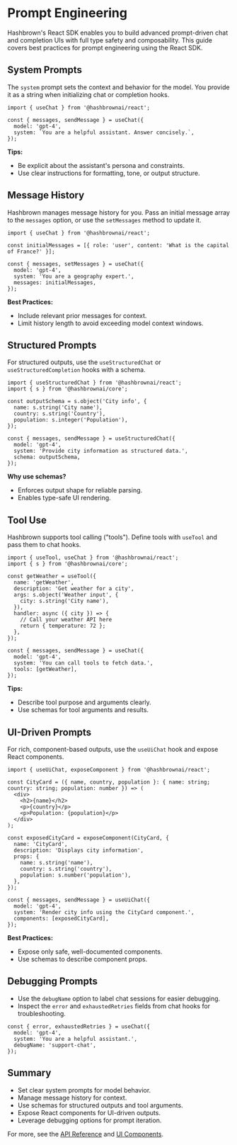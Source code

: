 # Prompt Engineering

Hashbrown's React SDK enables you to build advanced prompt-driven chat and completion UIs with full type safety and composability. This guide covers best practices for prompt engineering using the React SDK.

## System Prompts

The `system` prompt sets the context and behavior for the model. You provide it as a string when initializing chat or completion hooks.

```tsx
import { useChat } from '@hashbrownai/react';

const { messages, sendMessage } = useChat({
  model: 'gpt-4',
  system: `You are a helpful assistant. Answer concisely.`,
});
```

**Tips:**

- Be explicit about the assistant's persona and constraints.
- Use clear instructions for formatting, tone, or output structure.

## Message History

Hashbrown manages message history for you. Pass an initial message array to the `messages` option, or use the `setMessages` method to update it.

```tsx
import { useChat } from '@hashbrownai/react';

const initialMessages = [{ role: 'user', content: 'What is the capital of France?' }];

const { messages, setMessages } = useChat({
  model: 'gpt-4',
  system: 'You are a geography expert.',
  messages: initialMessages,
});
```

**Best Practices:**

- Include relevant prior messages for context.
- Limit history length to avoid exceeding model context windows.

## Structured Prompts

For structured outputs, use the `useStructuredChat` or `useStructuredCompletion` hooks with a schema.

```tsx
import { useStructuredChat } from '@hashbrownai/react';
import { s } from '@hashbrownai/core';

const outputSchema = s.object('City info', {
  name: s.string('City name'),
  country: s.string('Country'),
  population: s.integer('Population'),
});

const { messages, sendMessage } = useStructuredChat({
  model: 'gpt-4',
  system: 'Provide city information as structured data.',
  schema: outputSchema,
});
```

**Why use schemas?**

- Enforces output shape for reliable parsing.
- Enables type-safe UI rendering.

## Tool Use

Hashbrown supports tool calling ("tools"). Define tools with `useTool` and pass them to chat hooks.

```tsx
import { useTool, useChat } from '@hashbrownai/react';
import { s } from '@hashbrownai/core';

const getWeather = useTool({
  name: 'getWeather',
  description: 'Get weather for a city',
  args: s.object('Weather input', {
    city: s.string('City name'),
  }),
  handler: async ({ city }) => {
    // Call your weather API here
    return { temperature: 72 };
  },
});

const { messages, sendMessage } = useChat({
  model: 'gpt-4',
  system: 'You can call tools to fetch data.',
  tools: [getWeather],
});
```

**Tips:**

- Describe tool purpose and arguments clearly.
- Use schemas for tool arguments and results.

## UI-Driven Prompts

For rich, component-based outputs, use the `useUiChat` hook and expose React components.

```tsx
import { useUiChat, exposeComponent } from '@hashbrownai/react';

const CityCard = ({ name, country, population }: { name: string; country: string; population: number }) => (
  <div>
    <h2>{name}</h2>
    <p>{country}</p>
    <p>Population: {population}</p>
  </div>
);

const exposedCityCard = exposeComponent(CityCard, {
  name: 'CityCard',
  description: 'Displays city information',
  props: {
    name: s.string('name'),
    country: s.string('country'),
    population: s.number('population'),
  },
});

const { messages, sendMessage } = useUiChat({
  model: 'gpt-4',
  system: 'Render city info using the CityCard component.',
  components: [exposedCityCard],
});
```

**Best Practices:**

- Expose only safe, well-documented components.
- Use schemas to describe component props.

## Debugging Prompts

- Use the `debugName` option to label chat sessions for easier debugging.
- Inspect the `error` and `exhaustedRetries` fields from chat hooks for troubleshooting.

```tsx
const { error, exhaustedRetries } = useChat({
  model: 'gpt-4',
  system: 'You are a helpful assistant.',
  debugName: 'support-chat',
});
```

## Summary

- Set clear system prompts for model behavior.
- Manage message history for context.
- Use schemas for structured outputs and tool arguments.
- Expose React components for UI-driven outputs.
- Leverage debugging options for prompt iteration.

For more, see the [API Reference](../api/README.md) and [UI Components](./ui-components.md).

